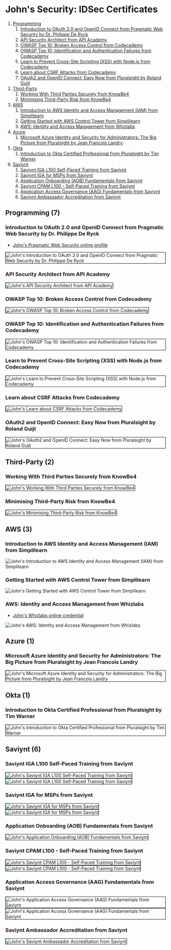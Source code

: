 # John's Security: IDSec Certificates
1. [Programming](#programming-7)
    1. [Introduction to OAuth 2.0 and OpenID Connect from Pragmatic Web Security by Dr. Philippe De Ryck](#introduction-to-oauth-20-and-openid-connect-from-pragmatic-web-security-by-dr-philippe-de-ryck)
    1. [API Security Architect from API Academy](#api-security-architect-from-api-academy)
    1. [OWASP Top 10: Broken Access Control from Codecademy](#owasp-top-10-broken-access-control-from-codecademy)
    1. [OWASP Top 10: Identification and Authentication Failures from Codecademy](#owasp-top-10-identification-and-authentication-failures-from-codecademy)
    1. [Learn to Prevent Cross-Site Scripting (XSS) with Node.js from Codecademy](#learn-to-prevent-cross-site-scripting-xss-with-nodejs-from-codecademy)
    1. [Learn about CSRF Attacks from Codecademy](#learn-about-csrf-attacks-from-codecademy)
    1. [OAuth2 and OpenID Connect: Easy Now from Pluralsight by Roland Guijt](#oauth2-and-openid-connect-easy-now-from-pluralsight-by-roland-guijt)
1. [Third-Party](#third-party-2)
    1. [Working With Third Parties Securely from KnowBe4](#working-with-third-parties-securely-from-knowbe4)
    1. [Minimising Third-Party Risk from KnowBe4](#minimising-third-party-risk-from-knowbe4)
1. [AWS](#aws-3)
    1. [Introduction to AWS Identity and Access Management (IAM) from Simplilearn](#introduction-to-aws-identity-and-access-management-iam-from-simplilearn)
    1. [Getting Started with AWS Control Tower from Simplilearn](#getting-started-with-aws-control-tower-from-simplilearn)
    1. [AWS: Identity and Access Management from Whizlabs](#aws-identity-and-access-management-from-whizlabs)
1. [Azure](#azure-1)
    1. [Microsoft Azure Identity and Security for Administrators: The Big Picture from Pluralsight by Jean Francois Landry](#microsoft-azure-identity-and-security-for-administrators-the-big-picture-from-pluralsight-by-jean-francois-landry)
1. [Okta](#okta-1)
    1. [Introduction to Okta Certified Professional from Pluralsight by Tim Warner](#introduction-to-okta-certified-professional-from-pluralsight-by-tim-warner)
1. [Saviynt](#saviynt-6)
    1. [Saviynt IGA L100 Self-Paced Training from Saviynt](#saviynt-iga-l100-self-paced-training-from-saviynt)
    1. [Saviynt IGA for MSPs from Saviynt](#saviynt-iga-for-msps-from-saviynt)
    1. [Application Onboarding (AOB) Fundamentals from Saviynt](#application-onboarding-aob-fundamentals-from-saviynt)
    1. [Saviynt CPAM L100 - Self-Paced Training from Saviynt](#saviynt-cpam-l100-self-paced-training-from-saviynt)
    1. [Application Access Governance (AAG) Fundamentals from Saviynt](#application-access-governance-aag-fundamentals-from-saviynt)
    1. [Saviynt Ambassador Accreditation from Saviynt](#saviynt-ambassador-accreditation-from-saviynt)
## Programming (7)
### Introduction to OAuth 2.0 and OpenID Connect from Pragmatic Web Security by Dr. Philippe De Ryck
* [John's Pragmatic Web Security online profile](https://courses.pragmaticwebsecurity.com/certificates/ismezbjb1w)

<img src="../cert_security_intro-to-oauth2-and-openid-connect-oidc_pragmaticwebsecurity_cert-ismezbjb1w_2024-03-24.png" alt="John's Introduction to OAuth 2.0 and OpenID Connect from Pragmatic Web Security by Dr. Philippe De Ryck" style="border:1px solid #000000" />

### API Security Architect from API Academy

<img src="../cert_api_api-security-architect_apiacademy_2024-01-31.png" alt="John's API Security Architect from API Academy" style="border:1px solid #000000" />

### OWASP Top 10: Broken Access Control from Codecademy

<img src="../cert_security_owasp-top-10-broken-access-control_codecademy_2024-03-27.png" alt="John's OWASP Top 10: Broken Access Control from Codecademy" style="border:1px solid #000000" />

### OWASP Top 10: Identification and Authentication Failures from Codecademy

<img src="../cert_security_owasp-top-10-identification-and-authentication-failures_codecademy_2024-03-28.png" alt="John's OWASP Top 10: Identification and Authentication Failures from Codecademy" style="border:1px solid #000000" />

### Learn to Prevent Cross-Site Scripting (XSS) with Node.js from Codecademy

<img src="../cert_appsec_owasp_top10_learn-to-prevent-cross-site-scriptiing-xss-with-node-js_codecademy_2025-05-18.png" alt="John's Learn to Prevent Cross-Site Scripting (XSS) with Node.js from Codecademy" style="border:1px solid #000000" />

### Learn about CSRF Attacks from Codecademy

<img src="../cert_security_learn-about-csrf-attacks_codecademy_2024-03-27.png" alt="John's Learn about CSRF Attacks from Codecademy" style="border:1px solid #000000" />

### OAuth2 and OpenID Connect: Easy Now from Pluralsight by Roland Guijt

<img src="../cert_security_oauth2-and-openid-connect-easy-now_pluralsight_2024-03-27.png" alt="John's OAuth2 and OpenID Connect: Easy Now from Pluralsight by Roland Guijt" style="border:1px solid #000000" />

## Third-Party (2)
### Working With Third Parties Securely from KnowBe4

<img src="../cert_third-party_working-with-third-parties-securely_knowbe4_cert-803988822_2024-07-26.png" alt="John's Working With Third Parties Securely from KnowBe4" style="border:1px solid #000000" />

### Minimising Third-Party Risk from KnowBe4

<img src="../cert_third-party_minimising-third-party-risk_knowbe4_cert-803986043_2024-07-26.png" alt="John's Minimising Third-Party Risk from KnowBe4" style="border:1px solid #000000" />

## AWS (3)
### Introduction to AWS Identity and Access Management (IAM) from Simplilearn

![John's Introduction to AWS Identity and Access Management (IAM) from Simplilearn](cert_aws_intro-to-aws-identity-and-access-management-iam_simplilearn_cert-4970506_1710929859_2024-03-20.png)

### Getting Started with AWS Control Tower from Simplilearn

![John's Getting Started with AWS Control Tower from Simplilearn](cert_aws_getting-started-with-aws-control-tower_simplilearn_cert-6735033_1718548596_2024-06-16.png)

### AWS: Identity and Access Management from Whizlabs
* [John's Whizlabs online credential](https://coursera.org/verify/QRD93E7CVUMP)

![John's AWS: Identity and Access Management from Whizlabs](cert_aws_aws-identity-and-access-management_whizlabs_cert-QRD93E7CVUMP_2024-03-20.png)

## Azure (1)
### Microsoft Azure Identity and Security for Administrators: The Big Picture from Pluralsight by Jean Francois Landry

<img src="../cert_azure_microsoft-azure-identity-and-security-for-administrators-the-big-picture_pluralsight_2024-03-27.png" alt="John's Microsoft Azure Identity and Security for Administrators: The Big Picture from Pluralsight by Jean Francois Landry" style="border:1px solid #000000" />

## Okta (1)
### Introduction to Okta Certified Professional from Pluralsight by Tim Warner

<img src="../cert_infosec_iam_introduction-to-okta-certified-professional_pluralsight_tim-warner_2025-09-22.png" alt="John's Introduction to Okta Certified Professional from Pluralsight by Tim Warner" style="border:1px solid #000000" />

## Saviynt (6)
### Saviynt IGA L100 Self-Paced Training from Saviynt

<img src="../cert_idsec_saviynt_saviynt-iga-l100-self-paced-training_saviynt_cert-638669597333894696_2024-07-05_dl-2024-11-11.png" alt="John's Saviynt IGA L100 Self-Paced Training from Saviynt" style="border:1px solid #000000" />

<img src="../cert_saviynt_saviynt-iga-l100-self-paced-training-older-version-2023_saviynt_cert-638557445150170966_2024-07-05.png" alt="John's Saviynt IGA L100 Self-Paced Training from Saviynt" style="border:1px solid #000000" />

### Saviynt IGA for MSPs from Saviynt

<img src="../cert_idsec_saviynt_saviynt-iga-for-msps_saviynt_cert-638669595827591707_2024-07-04_dl-2024-11-11.png" alt="John's Saviynt IGA for MSPs from Saviynt" style="border:1px solid #000000" />

<img src="../cert_saviynt_saviynt-iga-for-msps_saviynt_cert-638556617907981626_2024-07-04.png" alt="John's Saviynt IGA for MSPs from Saviynt" style="border:1px solid #000000" />

### Application Onboarding (AOB) Fundamentals from Saviynt

<img src="../cert_saviynt_application-onboarding-aob-fundamentals_saviynt_cert-638556603880420320_2024-03-21.png" alt="John's Application Onboarding (AOB) Fundamentals from Saviynt" style="border:1px solid #000000" />

### Saviynt CPAM L100 - Self-Paced Training from Saviynt

<img src="../cert_idsec_saviynt_saviynt-pam-l100-self-paced-training_saviynt_cert-638669601905368153_2024-07-08_dl-2024-11-11.png" alt="John's Saviynt CPAM L100 - Self-Paced Training from Saviynt" style="border:1px solid #000000" />

<img src="../cert_saviynt_saviynt-cpam-l100-self-paced-training_saviynt_cert-638560233519926136_2024-07-08.png" alt="John's Saviynt CPAM L100 - Self-Paced Training from Saviynt" style="border:1px solid #000000" />

### Application Access Governance (AAG) Fundamentals from Saviynt

<img src="../cert_idsec_saviynt_application-access-governance-aag-fundamentals_saviynt_cert-638669601923200423_2024-07-09_dl-2024-11-11.png" alt="John's Application Access Governance (AAG) Fundamentals from Saviynt" style="border:1px solid #000000" />

<img src="../cert_saviynt_application-access-governance-aag-fundamentals_saviynt_cert-638561132094980409_2024-07-09.png" alt="John's Application Access Governance (AAG) Fundamentals from Saviynt" style="border:1px solid #000000" />

### Saviynt Ambassador Accreditation from Saviynt

<img src="../cert_idsec_saviynt_saviynt-ambassador-accreditation_saviynt_cert-638736652149697316_2024-12-09.png" alt="John's Saviynt Ambassador Accreditation from Saviynt" style="border:1px solid #000000" />

